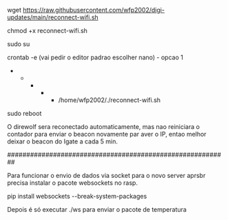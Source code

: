 wget https://raw.githubusercontent.com/wfp2002/digi-updates/main/reconnect-wifi.sh

chmod +x reconnect-wifi.sh

sudo su

crontab -e (vai pedir o editor padrao escolher nano) - opcao 1

* * * * * /home/wfp2002/./reconnect-wifi.sh

sudo reboot

O direwolf sera reconectado automaticamente, mas nao reiniciara o contador para enviar o beacon novamente par aver o IP, entao melhor deixar o beacon do Igate a cada 5 min.

##########################################################

Para funcionar o envio de dados via socket para o novo server aprsbr precisa instalar o pacote websockets no rasp.

pip install websockets --break-system-packages

Depois é só executar ./ws para enviar o pacote de temperatura
